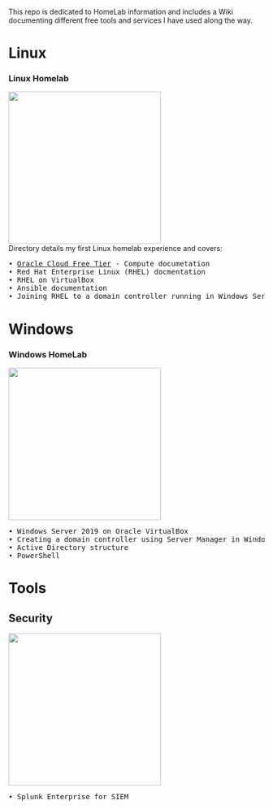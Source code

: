 This repo is dedicated to HomeLab information and includes a Wiki documenting different free tools and services I have used along the way.

# Linux
### Linux Homelab
<img src="https://github.com/JHumphreys89/HomeLab/assets/115595085/462794ae-aab7-4805-8254-5a7cbca361d8" width="300px" height="auto">
<br>
Directory details my first Linux homelab experience and covers:
<br>
<pre>
• <a href="https://github.com/JHumphreys89/Linux/wiki/Oracle-Cloud-OCI-Wiki">Oracle Cloud Free Tier</a> - Compute documetation
• Red Hat Enterprise Linux (RHEL) docmentation
• RHEL on VirtualBox
• Ansible documentation
• Joining RHEL to a domain controller running in Windows Server 2019
</pre>

# Windows
### Windows HomeLab
<img src="https://github.com/JHumphreys89/HomeLab/assets/115595085/22dc1caf-c7da-446d-a606-4ff19a241237" width="300px" height="auto">

<pre>
• Windows Server 2019 on Oracle VirtualBox
• Creating a domain controller using Server Manager in Windows Server 2019
• Active Directory structure
• PowerShell
</pre>

# Tools
## Security
<img src="https://github.com/JHumphreys89/HomeLab/assets/115595085/a5565013-8eda-496c-b7ce-0d3eeee87f4e" width="300px" height="auto">

<pre>
• Splunk Enterprise for SIEM
</pre>
